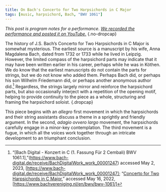 ```yaml
---
title: On Bach's Concerto for Two Harpsichords in C Major
tags: [music, harpsichord, Bach, "BWV 1061"]
---
```


*This post is program notes for a performance. [We recorded the performance and posted it on YouTube.](https://youtu.be/ayiyebR75xg)* {.no-dropcap}

The history of J.S. Bach’s Concerto for Two Harpsichords in C Major is somewhat mysterious. The earliest source is a manuscript by his wife, Anna Magdalena Bach, dated from 1732 or 1733 while he lived in Leipzig. However, the limited compass of the harpsichord parts may indicate that it may have been written earlier in his career, perhaps while he was in Köthen. We do know that the earliest manuscripts do not contain the parts for strings, but we do not know who added them. Perhaps Bach did, or perhaps his son Wilhelm Friedemann did, or perhaps another anonymous author did.[^1] Regardless, the strings largely mirror and reinforce the harpsichord parts, but also occasionally interject with a repetition of the opening motif, helping to provide continuity to the piece as a whole, structuring and framing the harpsichord soloist. {.dropcap}

This piece begins with an *allegro* first movement in which the harpsichords and their string assistants discuss a theme in a sprightly and friendly argument. In the second, *adagio ovvero largo* movement, the harpsichords carefully engage in a minor-key contemplation. The third movement is a fugue, in which all the voices work together through an intricate development to an triumphant conclusion. 

[^1]: “[Bach Digital - Konzert in C (1. Fassung Für 2 Cembali) BWV 1061.1],”(https://www.bach-digital.de/receive/BachDigitalWork_work_00001247) accessed May 2, 2023, [https://www.bach-digital.de/receive/BachDigitalWork_work_00001247]; “[Concerto for Two Harpsichords in C Major](https://www.bachvereniging.nl/en/bwv/bwv-1061/),” accessed May 16, 2022, [https://www.bachvereniging.nl/en/bwv/bwv-1061/]
